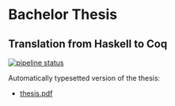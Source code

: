 # Bachelor Thesis
## Translation from Haskell to Coq

[![pipeline status](https://git.informatik.uni-kiel.de/stu203400/bachelor-thesis/badges/master/pipeline.svg)](https://git.informatik.uni-kiel.de/stu203400/bachelor-thesis/commits/master)

Automatically typesetted version of the thesis:

 - [thesis.pdf](https://thesis.ba.just-otter.com/master/thesis.pdf)
